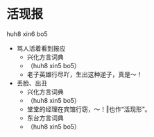# 活现报
huh8 xin6 bo5
+ 骂人活着看到报应
  * 兴化方言词典
  + （huh8 xin5 bo5）
  - 老子英雄行尽吖，生出这种逆子，真是～！
+ 丢脸、出丑
  * 兴化方言词典
  + （huh8 xin5 bo5）
  - 堂堂的经理在宾馆行窃，～！‖也作“活现形”。
  * 东台方言词典
  + （huh8 xin5 bo5）
